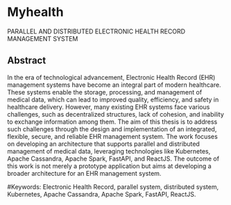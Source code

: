 # Myhealth
PARALLEL AND DISTRIBUTED ELECTRONIC HEALTH RECORD MANAGEMENT SYSTEM

## Abstract
In the era of technological advancement, Electronic Health Record (EHR) management systems
have become an integral part of modern healthcare. These systems enable the storage, processing,
and management of medical data, which can lead to improved quality, efficiency, and safety
in healthcare delivery. However, many existing EHR systems face various challenges, such
as decentralized structures, lack of cohesion, and inability to exchange information among
them. The aim of this thesis is to address such challenges through the design and implementation
of an integrated, flexible, secure, and reliable EHR management system. The work focuses
on developing an architecture that supports parallel and distributed management of medical
data, leveraging technologies like Kubernetes, Apache Cassandra, Apache Spark, FastAPI,
and ReactJS. The outcome of this work is not merely a prototype application but aims at
developing a broader architecture for an EHR management system.

#Keywords: Electronic Health Record, parallel system, distributed system, Kubernetes, Apache
Cassandra, Apache Spark, FastAPI, ReactJS.
